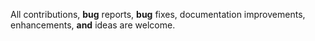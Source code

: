 All contributions, <b>bug</b> reports, <b>bug</b> fixes, documentation improvements, enhancements, <b>and</b> ideas are welcome.
